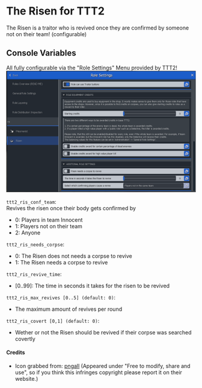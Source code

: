 # The Risen for TTT2

The Risen is a traitor who is revived once they are confirmed by someone not on their team! (configurable)

## Console Variables

All fully configurable via the "Role Settings" Menu provided by TTT2!  
![picture of role settings menu](assets/rolesettings.png)

`ttt2_ris_conf_team`:  
Revives the risen once their body gets confirmed by

- 0: Players in team Innocent
- 1: Players not on their team
- 2: Anyone

`ttt2_ris_needs_corpse`:
- 0: The Risen does not needs a corpse to revive
- 1: The Risen needs a corpse to revive

`ttt2_ris_revive_time`:
- [0..99]: The time in seconds it takes for the risen to be revived

`ttt2_ris_max_revives [0..5] (default: 0)`:
- The maximum amount of revives per round

`ttt2_ris_covert [0,1] (default: 0)`:
- Wether or not the Risen should be revived if their corpse was searched covertly

#### Credits

- Icon grabbed from: [pngall](https://www.pngall.com/phoenix-png/download/11390/)
  (Appeared under "Free to modify, share and use", so if you think this infringes copyright please report it on their website.)
